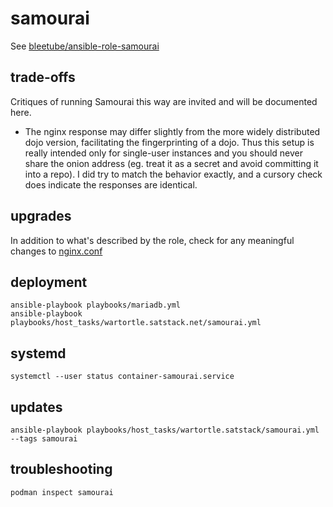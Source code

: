 # samourai

See [bleetube/ansible-role-samourai](https://github.com/bleetube/ansible-role-samourai)

## trade-offs

Critiques of running Samourai this way are invited and will be documented here.

* The nginx response may differ slightly from the more widely distributed dojo version, facilitating the fingerprinting of a dojo. Thus this setup is really intended only for single-user instances and you should never share the onion address (eg. treat it as a secret and avoid committing it into a repo). I did try to match the behavior exactly, and a cursory check does indicate the responses are identical.

## upgrades

In addition to what's described by the role, check for any meaningful changes to [nginx.conf](https://code.samourai.io/dojo/samourai-dojo/-/tree/develop/docker/my-dojo/nginx/mainnet.conf)

## deployment

```shell
ansible-playbook playbooks/mariadb.yml
ansible-playbook playbooks/host_tasks/wartortle.satstack.net/samourai.yml
```

## systemd

```
systemctl --user status container-samourai.service
```

## updates

```
ansible-playbook playbooks/host_tasks/wartortle.satstack/samourai.yml --tags samourai
```

## troubleshooting

```
podman inspect samourai
```
